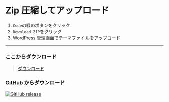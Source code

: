 # Zip 圧縮してアップロード

1. `Code`の緑のボタンをクリック
2. `Download ZIP`をクリック
3. WordPress 管理画面でテーマファイルをアップロード
---
### ここからダウンロード

> [ダウンロード](https://github.com/ichi1007/minowaDCtheme/ichi1007/minowaDCtheme/archive/refs/heads/main.zip)

### GitHub からダウンロード

[![GitHub release](https://img.shields.io/github/release/ichi1007/minowaDCtheme.svg)](https://github.com/ichi1007/minowaDCtheme/ichi1007/minowaDCtheme/archive/refs/heads/main.zip)